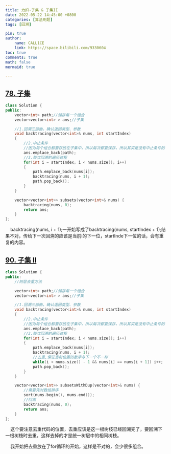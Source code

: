 ```yaml
---
title: 力扣-子集 & 子集II
date: 2022-05-22 14:45:00 +0800
categories: [算法刷题]
tags: [回溯]

pin: true
author: 
    name: CALL1CE
    link: https://space.bilibili.com/9330604
toc: true
comments: true
math: false
mermaid: true

---
```


## [78. 子集](https://leetcode.cn/problems/subsets/)

```cpp
class Solution {
public:
    vector<int> path;//储存每一个组合
    vector<vector<int> > ans;//子集

    //1.回溯三部曲，确认返回类型、参数
    void backtracing(vector<int>& nums, int startIndex)
    {
        //2.中止条件
        //因为每个组合都要存放在子集中，所以每次都要保存，所以其实是没有中止条件的
        ans.emplace_back(path);
        //3.每次回溯的遍历过程
        for(int i = startIndex; i < nums.size(); i++)
        {
            path.emplace_back(nums[i]);
            backtracing(nums, i + 1);
            path.pop_back();
        }
    }

    vector<vector<int>> subsets(vector<int>& nums) {
        backtracing(nums, 0);
        return ans;
    }
};
```

    backtracing(nums, i + 1);一开始写成了backtracing(nums, startIndex + 1);结果不对，传给下一次回溯的应该是当前i的下一位，startInde下一位的话，会有重复的内容。

## [90. 子集 II](https://leetcode.cn/problems/subsets-ii/)

```cpp
class Solution {
public:
    //树层去重方法

    vector<int> path;//储存每一个组合
    vector<vector<int> > ans;//子集

    //1.回溯三部曲，确认返回类型、参数
    void backtracing(vector<int>& nums, int startIndex)
    {
        //2.中止条件
        //因为每个组合都要存放在子集中，所以每次都要保存，所以其实是没有中止条件的
        ans.emplace_back(path);
        //3.每次回溯的遍历过程
        for(int i = startIndex; i < nums.size(); i++)
        {
            path.emplace_back(nums[i]);
            backtracing(nums, i + 1);
            //去重,保证当前位置的数字与下一个不一样
            while(i < nums.size() - 1 && nums[i] == nums[i + 1]) i++;
            path.pop_back();
        }
    }

    vector<vector<int>> subsetsWithDup(vector<int>& nums) {
        //需要先对数组排序
        sort(nums.begin(), nums.end());
        //回溯
        backtracing(nums, 0);
        return ans;
    }
};
```

    这个要注意去重代码的位置，去重应该是这一根树枝已经回溯完了，要回溯下一根树枝时去重，这样去掉的才是统一树层中的相同树枝。

    我开始把去重放在了for循环的开始，这样是不对的，会少很多组合。
